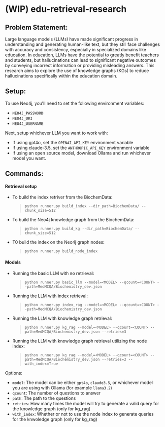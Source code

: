 # (WIP) edu-retrieval-research
 
## Problem Statement:
Large language models (LLMs) have made significant progress in understanding and generating human-like text, but they still face challenges with accuracy and consistency, especially in specialized domains like education. In education, LLMs have the potential to greatly benefit teachers and students, but hallucinations can lead to significant negative outcomes by conveying incorrect information or providing misleading answers. This research aims to explore the use of knowledge graphs (KGs) to reduce hallucinations specifically within the education domain.

## Setup:
To use Neo4j, you'll need to set the following environment variables:
* `NEO4J_PASSWORD`
* `NEO4J_URI`
* `NEO4J_USERNAME`

Next, setup whichever LLM you want to work with:
* If using gpt4o, set the `OPENAI_API_KEY` environment variable
* If using claude-3.5, set the `ANTHROPIC_API_KEY` environment variable
* If using an open source model, download Ollama and run whichever model you want.

## Commands:
#### Retrieval setup
* To build the index retriver from the BiochemData:
  > `python runner.py build_index --dir_path=BiochemData/ --chunk_size=512`
* To build the Neo4j knowledge graph from the BiochemData:
  > `python runner.py build_kg --dir_path=BiochemData/ --chunk_size=512`
* T0 build the index on the Neo4j graph nodes:
  > `python runner.py build_node_index`

#### Models
* Running the basic LLM with no retrieval:
  > `python runner.py basic_llm --model=<MODEL> --qcount=<COUNT> --path=MedMCQA/Biochemistry_dev.json`
* Running the LLM with index retrieval:
  > `python runner.py index_rag --model=<MODEL> --qcount=<COUNT> --path=MedMCQA/Biochemistry_dev.json`
* Running the LLM with knowledge graph retrieval:
  > `python runner.py kg_rag --model=<MODEL> --qcount=<COUNT> --path=MedMCQA/Biochemistry_dev.json --retries=3`
* Running the LLM with knowledge graph retrieval utilizing the node index:
  > `python runner.py kg_rag --model=<MODEL> --qcount=<COUNT> --path=MedMCQA/Biochemistry_dev.json --retries=3 --with_index=True`

Options:
* `model`: The model can be either `gpt4o`, `claude3.5`, or whichever model you are using with Ollama (for example `llama3.2`)
* `qcount`: The number of questions to answer
* `path`: The path to the questions
* `retries`: How many times the model will try to generate a valid query for the knowledge graph (only for kg_rag)
* `with_index`: Whether or not to use the node index to generate queries for the knwoledge graph (only for kg_rag)
